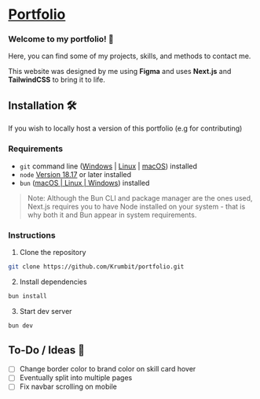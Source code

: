 # [Portfolio](https://krumb.it/)

### Welcome to my portfolio! 👋

Here, you can find some of my projects, skills, and methods to contact me.

This website was designed by me using **Figma** and uses **Next.js** and **TailwindCSS** to bring it to life.

## Installation 🛠️
If you wish to locally host a version of this portfolio (e.g for contributing)
### Requirements
* `git` command line ([Windows](https://git-scm.com/download/win) | [Linux](https://git-scm.com/download/linux) | [macOS](https://git-scm.com/download/mac)) installed
* `node` [Version 18.17](https://nodejs.org/en) or later installed
* `bun` ([macOS | Linux | Windows](https://bun.sh/docs/installation)) installed

> Note: Although the Bun CLI and package manager are the ones used, Next.js requires you to have Node installed on your system - that is why both it and Bun appear in system requirements.
### Instructions
1. Clone the repository
```sh
git clone https://github.com/Krumbit/portfolio.git
```
2. Install dependencies
```sh
bun install
```
3. Start dev server
```sh
bun dev
```

## To-Do / Ideas 📝
- [ ] Change border color to brand color on skill card hover
- [ ] Eventually split into multiple pages
- [ ] Fix navbar scrolling on mobile